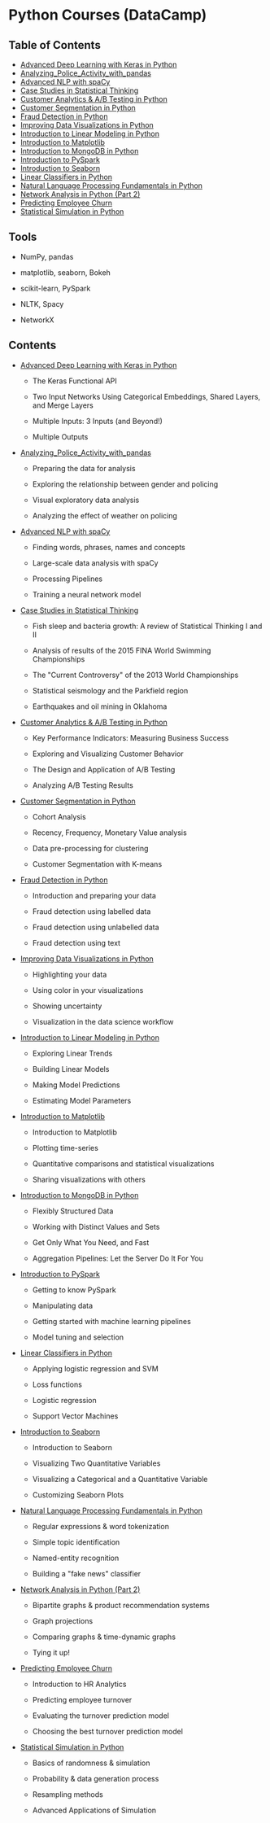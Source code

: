 # Python Courses (DataCamp)

## Table of Contents

- [Advanced Deep Learning with Keras in Python](#10)
- [Analyzing_Police_Activity_with_pandas](#11)
- [Advanced NLP with spaCy](#9)
- [Case Studies in Statistical Thinking](#18)
- [Customer Analytics & A/B Testing in Python](#3)
- [Customer Segmentation in Python](#2)
- [Fraud Detection in Python](#6)
- [Improving Data Visualizations in Python](#16)
- [Introduction to Linear Modeling in Python](#13)
- [Introduction to Matplotlib](#14)
- [Introduction to MongoDB in Python](#7)
- [Introduction to PySpark](#4)
- [Introduction to Seaborn](#15)
- [Linear Classifiers in Python](#12)
- [Natural Language Processing Fundamentals in Python](#1)
- [Network Analysis in Python (Part 2)](#8)
- [Predicting Employee Churn](#5)
- [Statistical Simulation in Python](#17)

## Tools

- NumPy, pandas

- matplotlib, seaborn, Bokeh

- scikit-learn, PySpark

- NLTK, Spacy

- NetworkX

## Contents

<a id='10'></a>
- [Advanced Deep Learning with Keras in Python](https://github.com/iDataist/Advanced-Deep-Learning-with-Keras-in-Python)

  - The Keras Functional API

  - Two Input Networks Using Categorical Embeddings, Shared Layers, and Merge Layers

  - Multiple Inputs: 3 Inputs (and Beyond!)

  - Multiple Outputs

<a id='11'></a>
- [Analyzing_Police_Activity_with_pandas](https://github.com/iDataist/Analyzing_Police_Activity_with_pandas)

  - Preparing the data for analysis

  - Exploring the relationship between gender and policing

  - Visual exploratory data analysis

  - Analyzing the effect of weather on policing

<a id='9'></a>
- [Advanced NLP with spaCy](https://github.com/iDataist/Advanced-NLP-with-spaCy)

  - Finding words, phrases, names and concepts

  - Large-scale data analysis with spaCy

  - Processing Pipelines

  - Training a neural network model

<a id='18'></a>
- [Case Studies in Statistical Thinking](https://github.com/iDataist/Case-Studies-in-Statistical-Thinking)

  - Fish sleep and bacteria growth: A review of Statistical Thinking I and II

  - Analysis of results of the 2015 FINA World Swimming Championships

  - The "Current Controversy" of the 2013 World Championships

  - Statistical seismology and the Parkfield region

  - Earthquakes and oil mining in Oklahoma

<a id='3'></a>

- [Customer Analytics & A/B Testing in Python](https://github.com/iDataist/Customer-Analytics-and-A-B-Testing-in-Python)

  - Key Performance Indicators: Measuring Business Success

  - Exploring and Visualizing Customer Behavior

  - The Design and Application of A/B Testing

  - Analyzing A/B Testing Results

<a id='2'></a>

- [Customer Segmentation in Python](https://github.com/iDataist/Customer-Segmentation)

  - Cohort Analysis

  - Recency, Frequency, Monetary Value analysis

  - Data pre-processing for clustering

  - Customer Segmentation with K-means

<a id='6'></a>

- [Fraud Detection in Python](https://github.com/iDataist/Fraud-Detection-in-Python)

  - Introduction and preparing your data

  - Fraud detection using labelled data

  - Fraud detection using unlabelled data

  - Fraud detection using text

<a id='16'></a>
- [Improving Data Visualizations in Python](https://github.com/iDataist/Improving-Data-Visualizations-in-Python)

  - Highlighting your data

  - Using color in your visualizations

  - Showing uncertainty

  - Visualization in the data science workflow

<a id='13'></a>

- [Introduction to Linear Modeling in Python](https://github.com/iDataist/Introduction-to-Linear-Modeling-in-Python)

  - Exploring Linear Trends

  - Building Linear Models

  - Making Model Predictions

  - Estimating Model Parameters

<a id='14'></a>

- [Introduction to Matplotlib](https://github.com/iDataist/Introduction-to-Matplotlib)

  - Introduction to Matplotlib

  - Plotting time-series

  - Quantitative comparisons and statistical visualizations

  - Sharing visualizations with others

<a id='7'></a>

- [Introduction to MongoDB in Python](https://github.com/iDataist/Introduction-to-MongoDB-in-Python)

  - Flexibly Structured Data

  - Working with Distinct Values and Sets

  - Get Only What You Need, and Fast

  - Aggregation Pipelines: Let the Server Do It For You

<a id='4'></a>

- [Introduction to PySpark](https://github.com/iDataist/Introduction-to-PySpark)

  - Getting to know PySpark

  - Manipulating data

  - Getting started with machine learning pipelines

  - Model tuning and selection

<a id='12'></a>

- [Linear Classifiers in Python](https://github.com/iDataist/Linear-Classifiers-in-Python)

  - Applying logistic regression and SVM

  - Loss functions

  - Logistic regression

  - Support Vector Machines

<a id='15'></a>  

- [Introduction to Seaborn](https://github.com/iDataist/Introduction-to-Seaborn)

  - Introduction to Seaborn

  - Visualizing Two Quantitative Variables

  - Visualizing a Categorical and a Quantitative Variable

  - Customizing Seaborn Plots

<a id='1'></a>

- [Natural Language Processing Fundamentals in Python](https://github.com/iDataist/Natural-Language-Processing-Fundamentals-in-Python)

  - Regular expressions & word tokenization

  - Simple topic identification

  - Named-entity recognition

  - Building a "fake news" classifier

<a id='8'></a>
- [Network Analysis in Python (Part 2)](https://github.com/iDataist/Network-Analysis-in-Python-Part-2)

  - Bipartite graphs & product recommendation systems

  - Graph projections

  - Comparing graphs & time-dynamic graphs

  - Tying it up!

<a id='5'></a>
- [Predicting Employee Churn](https://github.com/iDataist/Predicting-Employee-Churn)

  - Introduction to HR Analytics

  - Predicting employee turnover

  - Evaluating the turnover prediction model

  - Choosing the best turnover prediction model

<a id='17'></a>
- [Statistical Simulation in Python](https://github.com/iDataist/Statistical-Simulation-in-Python)

  - Basics of randomness & simulation

  - Probability & data generation process

  - Resampling methods

  - Advanced Applications of Simulation

